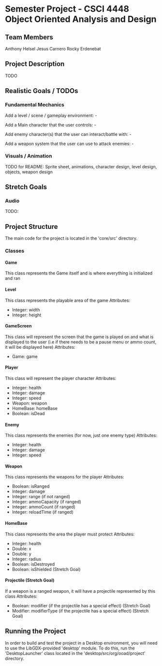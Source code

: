 # Semester Project - CSCI 4448 Object Oriented Analysis and Design


## Team Members
Anthony Helsel
Jesus Carnero
Rocky Erdenebat


## Project Description
TODO

## Realistic Goals / TODOs

### Fundamental Mechanics

Add a level / scene / gameplay environment:
    - 

Add a Main character that the user controls:
    -

Add enemy character(s) that the user can interact/battle with:
    -

Add a weapon system that the user can use to attack enemies:
    -

### Visuals / Animation
TODO for README: Sprite sheet, animations, character design, level design, objects, weapon design


## Stretch Goals

### Audio
TODO: 


## Project Structure
The main code for the project is located in the 'core/src' directory.

### Classes

#### Game
This class represents the Game itself and is where everything is initialized and ran

#### Level
This class represents the playable area of the game
Attributes:
- Integer: width
- Integer: height

#### GameScreen
This class will represent the screen that the game is played on and what is displayed to the user (i.e if there needs to be a pause menu or ammo count, it will be displayed here)
Attributes:
- Game: game

#### Player
This class will represent the player character
Attributes:
- Integer: health
- Integer: damage
- Integer: speed
- Weapon: weapon
- HomeBase: homeBase
- Boolean: isDead

#### Enemy
This class represents the enemies (for now, just one enemy type)
Attributes:
- Integer: health
- Integer: damage
- Integer: speed

#### Weapon
This class represents the weapons for the player
Attributes: 
- Boolean: isRanged
- Integer: damage
- Integer: range (if not ranged)
- Integer: ammoCapacity (if ranged)
- Integer: ammoCount (if ranged)
- Integer: reloadTime (if ranged)

#### HomeBase
This class represents the area the player must protect
Attributes:
- Integer: health
- Double: x
- Double: y
- Integer: radius
- Boolean: isDestroyed
- Boolean: isShielded (Stretch Goal)

#### Projectile (Stretch Goal)
If a weapon is a ranged weapon, it will have a projectile represented by this class
Attributes:
- Boolean: modifier (if the projectile has a special effect) (Stretch Goal)
- Modifier: modifierType (if the projectile has a special effect) (Stretch Goal)


## Running the Project
In order to build and test the project in a Desktop environment, you will need to use the LibGDX-provided 'desktop' module.
To do this, run the 'DesktopLauncher' class located in the 'desktop/src/org/ooad/project' directory.

